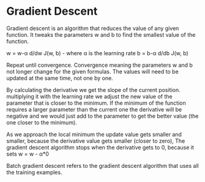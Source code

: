 # Gradient Descent

Gradient descent is an algorithm that reduces the value of any given function. It tweaks the parameters w and b to find the smallest value of the function. 

w = w-α d/dw J(w, b) - where α is the learning rate
b = b-α d/db J(w, b)

Repeat until convergence. Convergence meaning the parameters w and b not longer change for the given formulas.
The values will need to be updated at the same time, not one by one.

By calculating the derivative we get the slope of the current position. multiplying it with the learning rate we adjust the new value of the parameter that is closer to the minimum. 
If the minimum of the function requires a larger parameter than the current one the derivative will be negative and we would just add to the parameter to get the better value (the one closer to the minimum).

As we approach the local   minimum the update value gets smaller and smaller, because the derivative value gets smaller (closer to zero), The gradient descent algorithm stops when the derivative gets to 0, because it sets w = w -  α\*0 


Batch gradient descent refers to the gradient descent algorithm that uses all the training examples.
